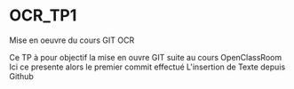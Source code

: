 # OCR_TP1
Mise en oeuvre du cours GIT OCR

Ce TP à pour objectif la mise en ouvre GIT suite au cours OpenClassRoom
Ici ce presente alors le premier commit effectué
L'insertion de Texte depuis Github

